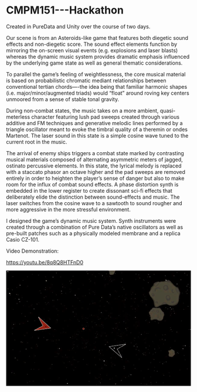 # CMPM151---Hackathon

Created in PureData and Unity over the course of two days.

Our scene is from an ​Asteroids-​like game that features both diegetic sound effects and non-diegetic score. The sound effect elements function by mirroring the on-screen visual events (e.g. explosions and laser blasts) whereas the dynamic music system provides dramatic emphasis influenced by the underlying game state as well as general thematic considerations.

To parallel the game’s feeling of weightlessness, the core musical material is based on probabilistic chromatic mediant relationships between conventional tertian chords—-the idea being that familiar harmonic shapes (i.e. major/minor/augmented triads) would “float” around roving key centers unmoored from a sense of stable tonal gravity.

During non-combat states, the music takes on a more ambient, quasi-meterless character featuring lush pad sweeps created through various additive and FM techniques and generative melodic lines performed by a triangle oscillator meant to evoke the timbral quality of a theremin or ondes Martenot. The laser sound in this state is  a simple cosine wave tuned to the current root in the music. 

The arrival of enemy ships triggers a combat state marked by contrasting musical materials composed of alternating asymmetric meters of jagged, ostinato percussive elements. In this state, the lyrical melody is replaced with a staccato phasor an octave higher and the pad sweeps are removed entirely in order to heighten the player’s sense of danger but also to make room for the influx of combat sound effects. A phase distortion synth is embedded in the lower register to create dissonant sci-fi effects that deliberately elide the distinction between sound-effects and music. The laser switches from the cosine wave to a sawtooth to sound rougher and more aggressive in the more stressful environment.

I designed the game’s dynamic music system. Synth instruments were created through a combination of Pure Data’s native oscillators as well as pre-built patches such as a physically modeled membrane and a replica Casio CZ-101.


Video Demonstration:

https://youtu.be/8q8Q8HTFnD0

![alt text](https://github.com/RyanMillett/CMPM151---Game-Hackathon/blob/main/screen_shot.png)
